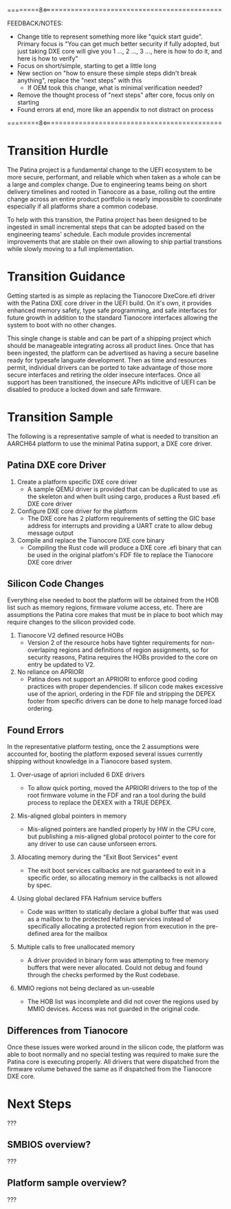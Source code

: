 ========8<=============================================

FEEDBACK/NOTES:
  - Change title to represent something more like "quick start guide".  Primary focus is "You can get much better security if fully adopted, but just taking DXE core will give you 1 ..., 2 ..., 3 ..., here is how to do it, and here is how to verify"
  - Focus on short/simple, starting to get a little long
  - New section on "how to ensure these simple steps didn't break anything", replace the "next steps" with this
    - If OEM took this change, what is minimal verification needed?
  - Remove the thought process of "next steps" after core, focus only on starting
  - Found errors at end, more like an appendix to not distract on process
 
========8<=============================================
   

# Transition Hurdle

  The Patina project is a fundamental change to the UEFI ecosystem to be more secure, performant,
  and reliable which when taken as a whole can be a large and complex change.  Due to engineering
  teams being on short delivery timelines and rooted in Tianocore as a base, rolling out the entire
  change across an entire product portfolio is nearly impossible to coordinate especially if all
  platforms share a common codebase.

  To help with this transition, the Patina project has been designed to be ingested in small incremental
  steps that can be adopted based on the engineering teams' schedule.  Each module provides incremental
  improvements that are stable on their own allowing to ship partial transtions while slowly moving to a
  full implementation.

# Transition Guidance

  Getting started is as simple as replacing the Tianocore DxeCore.efi driver with the Patina DXE core driver
  in the UEFI build.  On it's own, it provides enhanced memory safety, type safe programming, and safe interfaces
  for future growth in addition to the standard Tianocore interfaces allowing the system to boot with no other
  changes.

  This single change is stable and can be part of a shipping project which should be manageable integrating
  across all product lines.  Once that has been ingested, the platform can be advertised as having a secure
  baseline ready for typesafe languate development.  Then as time and resources permit, individual drivers
  can be ported to take advantage of those more secure interfaces and retiring the older insecure interfaces.
  Once all support has been transitioned, the insecure APIs indicitive of UEFI can be disabled to produce a
  locked down and safe firmware.

# Transition Sample

  The following is a representative sample of what is needed to transition an AARCH64 platform to use the minimal
  Patina support, a DXE core driver.

## Patina DXE core Driver
  1) Create a platform specific DXE core driver
       - A sample QEMU driver is provided that can be duplicated to use as the skeleton and when built using
         cargo, produces a Rust based .efi DXE core driver
  2) Configure DXE core driver for the platform
       - The DXE core has 2 platform requirements of setting the GIC base address for interrupts and providing a
         UART crate to allow debug message output
  3) Compile and replace the Tianocore DXE core binary
       - Compiling the Rust code will produce a DXE core .efi binary that can be used in the original platfom's
         FDF file to replace the Tianocore DXE core driver

## Silicon Code Changes

  Everything else needed to boot the platform will be obtained from the HOB list such as memory regions, firmware
  volume access, etc.  There are assumptions the Patina core makes that must be in place to boot which may require
  changes to the silicon provided code.

  1) Tianocore V2 defined resource HOBs
       - Version 2 of the resource hobs have tighter requirements for non-overlaping regions and definitions of region
         assignments, so for security reasons, Patina requires the HOBs provided to the core on entry be updated to V2.
  2) No reliance on APRIORI
       - Patina does not support an APRIORI to enforce good coding practices with proper dependencies.  If silicon code
         makes excessive use of the apriori, ordering in the FDF file and stripping the DEPEX footer from specific
         drivers can be done to help manage forced load ordering.

## Found Errors

  In the representative platform testing, once the 2 assumptions were accounted for, booting the platform exposed
  several issues currently shipping without knowledge in a Tianocore based system.

  1) Over-usage of apriori included 6 DXE drivers
       - To allow quick porting, moved the APRIORI drivers to the top of the root firmware volume in the FDF and ran a tool
         during the build process to replace the DEXEX with a TRUE DEPEX.

  2) Mis-aligned global pointers in memory
       - Mis-aligned pointers are handled properly by HW in the CPU core, but publishing a mis-aligned global protocol pointer
         to the core for any driver to use can cause unforseen errors.

  3) Allocating memory during the "Exit Boot Services" event
       - The exit boot services callbacks are not guaranteed to exit in a specific order, so allocating memory in the callbacks
         is not allowed by spec.

  4) Using global declared FFA Hafnium service buffers
       - Code was written to statically declare a global buffer that was used as a mailbox to the protected Hafnium services instead
         of specifically allocating a protected region from execution in the pre-defined area for the mailbox

  5) Multiple calls to free unallocated memory
       - A driver provided in binary form was attempting to free memory buffers that were never allocated.  Could not debug and
         found through the checks performed by the Rust codebase.

  6) MMIO regions not being declared as un-useable
       - The HOB list was incomplete and did not cover the regions used by MMIO devices.  Access was not guarded in the original code.

## Differences from Tianocore

  Once these issues were worked around in the silicon code, the platform was able to boot normally and no special testing was required
  to make sure the Patina core is executing properly.  All drivers that were dispatched from the firmware volume behaved the same as
  if dispatched from the Tianocore DXE core.


# Next Steps

???

## SMBIOS overview?

???

## Platform sample overview?

???
